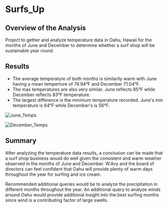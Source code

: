 # Surfs_Up

## Overview of the Analysis
Project to gether and analyze temperature data in Oahu, Hawaii for the months of June and December to determine whether a surf shop will be sustainable year round.

## Results
- The average temperature of both months is similarily warm with June having a mean temperture of 74.94°F and December 71.04°F.
- The max temperatures are also very similar. June reflects 85°F while December reflects 83°F temperature.
- The largest difference is the minimum temperature recorded. June's min temperature is 64°F while December's is 56°F.

![June_Temps](https://user-images.githubusercontent.com/98711219/169396948-f7e54842-d2b7-4203-861a-ef7fa9bf9904.png)

![December_Temps](https://user-images.githubusercontent.com/98711219/169396982-586881fe-e315-4996-909f-bb771d2e3c37.png)

## Summary
After analyzing the temperature data results, a conclusion can be made that a surf shop business would do well given the consistent and warm weather observed in the months of June and December. W.Avy and the board of directors can feel confident that Oahu will provide plenty of warm days throughout the year for surfing and ice cream. 

Recommended additional queries would be to analyze the precipitation in different months throughout the year. An additional query to analyze winds around Oahu would provide additional insight into the best surfing months since wind is a contributing factor of large swells. 
